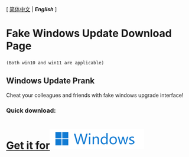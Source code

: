 \[ [简体中文][zh-CN] | ***English*** \]
# Fake Windows Update Download Page
`(Both win10 and win11 are applicable)`
## Windows Update Prank
Cheat your colleagues and friends with fake windows upgrade interface!

### Quick download:
# [Get it for![image](./image/Windows11_Small.png)][dl]

[dl]:https://github.com/RYCBStudio/Fake-Windows-Update_Win10_Win11/blob/main/QDownload/changelog.md#version-101-offical-7102022
[zh-CN]:https://github.com/RYCBStudio/Fake-Windows-Update_Win10_Win11/blob/main/README-zh_CN.md
